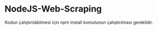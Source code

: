 # NodeJS-Web-Scraping
Kodun çalıştırılabilmesi için npm install komutunun çalıştırılması gereklidir.
